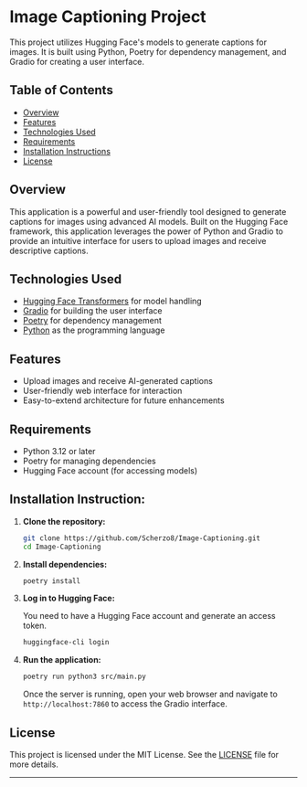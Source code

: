 # Image Captioning Project

This project utilizes Hugging Face's models to generate captions for images. It is built using Python, Poetry for dependency management, and Gradio for creating a user interface.

## Table of Contents

- [Overview](#overview)
- [Features](#features)
- [Technologies Used](#technologies-used)
- [Requirements](#requirements)
- [Installation Instructions](#installation-instructions)
- [License](#license)

## Overview

This application is a powerful and user-friendly tool designed to generate captions for images using advanced AI models. Built on the Hugging Face framework, this application leverages the power of Python and Gradio to provide an intuitive interface for users to upload images and receive descriptive captions.

## Technologies Used

- [Hugging Face Transformers](https://huggingface.co/docs/transformers/index) for model handling
- [Gradio](https://gradio.app/) for building the user interface
- [Poetry](https://python-poetry.org/) for dependency management
- [Python](https://www.python.org/) as the programming language

## Features

- Upload images and receive AI-generated captions
- User-friendly web interface for interaction
- Easy-to-extend architecture for future enhancements

## Requirements

- Python 3.12 or later
- Poetry for managing dependencies
- Hugging Face account (for accessing models)

## Installation Instruction: 

1. **Clone the repository:**
   ```bash
   git clone https://github.com/Scherzo8/Image-Captioning.git
   cd Image-Captioning
   ```
2. **Install dependencies:**
    ```bash
    poetry install
    ```

3. **Log in to Hugging Face:**  
    
    You need to have a Hugging Face account and generate an access token.

    ```bash
    huggingface-cli login
    ```
4. **Run the application:** 
    ```bash
    poetry run python3 src/main.py
    ```
    
    Once the server is running, open your web browser and navigate to `http://localhost:7860` to access the Gradio interface.
    
## License

This project is licensed under the MIT License. See the [LICENSE](LICENSE) file for more details.

---

